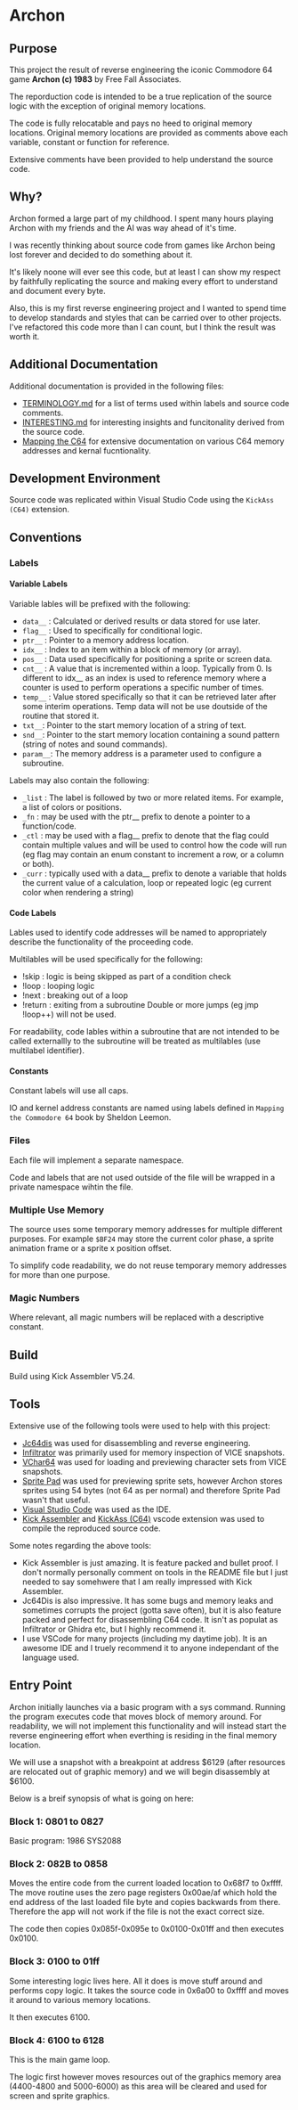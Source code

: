 # Archon

## Purpose

This project the result of reverse engineering the iconic Commodore 64 game **Archon (c) 1983** by Free Fall Associates.

The reporduction code is intended to be a true replication of the source logic with the exception of original memory locations.

The code is fully relocatable and pays no heed to original memory locations. Original memory locations are provided as comments above each variable, constant or function for reference.

Extensive comments have been provided to help understand the source code.

## Why?

Archon formed a large part of my childhood. I spent many hours playing Archon with my friends and the AI was way ahead of it's time.

I was recently thinking about source code from games like Archon being lost forever and decided to do something about it.

It's likely noone will ever see this code, but at least I can show my respect by faithfully replicating the source and making every effort to understand and document every byte.

Also, this is my first reverse engineering project and I wanted to spend time to develop standards and styles that can be carried over to other projects. I've refactored this code more than I can count, but I think the result was worth it.

## Additional Documentation

Additional documentation is provided in the following files:

- [TERMINOLOGY.md](TERMINOLOGY.md) for a list of terms used within labels and source code comments.
- [INTERESTING.md](INTERESTING.md) for interesting insights and funcitonality derived from the source code.
- [Mapping the C64](http://unusedino.de/ec64/technical/project64/mapping_c64.html) for extensive documentation on various C64 memory addresses and kernal fucntionality.

## Development Environment

Source code was replicated within Visual Studio Code using the `KickAss (C64)` extension.

## Conventions

### Labels

#### Variable Labels

Variable lables will be prefixed with the following:
- `data__` : Calculated or derived results or data stored for use later.
- `flag__` : Used to specifically for conditional logic.
- `ptr__` : Pointer to a memory address location.
- `idx__` : Index to an item within a block of memory (or array).
- `pos__` : Data used specifically for positioning a sprite or screen data.
- `cnt__` : A value that is incremented within a loop. Typically from 0. Is different to idx__ as an index is used to reference memory where a counter is used to perform operations a specific number of times.
- `temp__` : Value stored specifically so that it can be retrieved later after some interim operations. Temp data will not be use doutside of the routine that stored it.
- `txt__`: Pointer to the start memory location of a string of text.
- `snd__`: Pointer to the start memory location containing a sound pattern (string of notes and sound commands).
- `param__`: The memory address is a parameter used to configure a subroutine.

Labels may also contain the following:
- `_list` : The label is followed by two or more related items. For example, a list of colors or positions.
- `_fn` : may be used with the ptr__ prefix to denote a pointer to a function/code.
- `_ctl` : may be used with a flag__ prefix to denote that the flag could contain multiple values and will be used to control how the code will run (eg flag may contain an enum constant to increment a row, or a column or both).
- `_curr` : typically used with a data__ prefix to denote a variable that holds the current value of a calculation, loop or repeated logic (eg current color when rendering a string)

#### Code Labels

Lables used to identify code addresses will be named to appropriately describe the functionality of the proceeding code.

Multilables will be used specifically for the following:
- !skip : logic is being skipped as part of a condition check
- !loop : looping logic
- !next : breaking out of a loop
- !return : exiting from a subroutine
Double or more jumps (eg jmp !loop++) will not be used.

For readability, code lables within a subroutine that are not intended to be called externallly to the subroutine will be treated as multilables (use multilabel identifier).

#### Constants

Constant labels will use all caps.

IO and kernel address constants are named using labels defined in `Mapping the Commodore 64` book by Sheldon Leemon.

### Files

Each file will implement a separate namespace.

Code and labels that are not used outside of the file will be wrapped in a private namespace wihtin the file.

### Multiple Use Memory

The source uses some temporary memory addresses for multiple different purposes. For example `$BF24` may store the current color phase, a sprite animation frame or a sprite x position offset.

To simplify code readability, we do not reuse temporary memory addresses for more than one purpose.

### Magic Numbers

Where relevant, all magic numbers will be replaced with a descriptive constant.

## Build

Build using Kick Assembler V5.24.

## Tools

Extensive use of the following tools were used to help with this project:

- [Jc64dis](https://iceteam.itch.io/jc64dis) was used for disassembling and reverse engineering.
- [Infiltrator](https://csdb.dk/release/?id=100129) was primarily used for memory inspection of VICE snapshots.
- [VChar64](https://github.com/ricardoquesada/vchar64) was used for loading and previewing character sets from VICE snapshots.
- [Sprite Pad](https://csdb.dk/release/?id=132081) was used for previewing sprite sets, however Archon stores sprites using 54 bytes (not 64 as per normal) and therefore Sprite Pad wasn't that useful.
- [Visual Studio Code](https://code.visualstudio.com/) was used as the IDE.
- [Kick Assembler](http://theweb.dk/KickAssembler/Main.html#frontpage) and [KickAss (C64)](https://marketplace.visualstudio.com/items?itemName=CaptainJiNX.kickass-c64&ssr=false#review-details)
  vscode extension was used to compile the reproduced source code.

Some notes regarding the above tools:
- Kick Assembler is just amazing. It is feature packed and bullet proof. I don't normally personally comment on tools in the README file but I just needed to say somehwere that I am really impressed with Kick Assembler.
- Jc64Dis is also impressive. It has some bugs and memory leaks and sometimes corrupts the project (gotta save often), but it is also feature packed and perfect for disassembling C64 code. It isn't as populat as Infiltrator or Ghidra etc, but I highly recommend it.
- I use VSCode for many projects (including my daytime job). It is an awesome IDE and I truely recommend it to anyone independant of the language used.

## Entry Point

Archon initially launches via a basic program with a sys command. Running the program executes code that moves block of memory around. For readability, we will not implement this functionality and will instead start the reverse engineering effort when everthing is residing in the final memory location.

We will use a snapshot with a breakpoint at address $6129 (after resources are relocated out of graphic memory) and we will begin disassembly at $6100.

Below is a breif synopsis of what is going on here:

### Block 1: 0801 to 0827

Basic program:
1986 SYS2088

### Block 2: 082B to 0858

Moves the entire code from the current loaded location to 0x68f7 to 0xffff. The move routine uses the zero page registers 0x00ae/af which hold the end address of the last loaded file byte and copies backwards from there. Therefore the app will not work if the file is not the exact correct size.

The code then copies 0x085f-0x095e to 0x0100-0x01ff and then executes 0x0100.

### Block 3: 0100 to 01ff

Some interesting logic lives here. All it does is move stuff around and performs copy logic. It takes the source code in 0x6a00 to 0xffff and moves it around to various memory locations.

It then executes 6100.

### Block 4: 6100 to 6128

This is the main game loop.

The logic first however moves resources out of the graphics memory area (4400-4800 and 5000-6000) as this area will be cleared and used for screen and sprite graphics.
